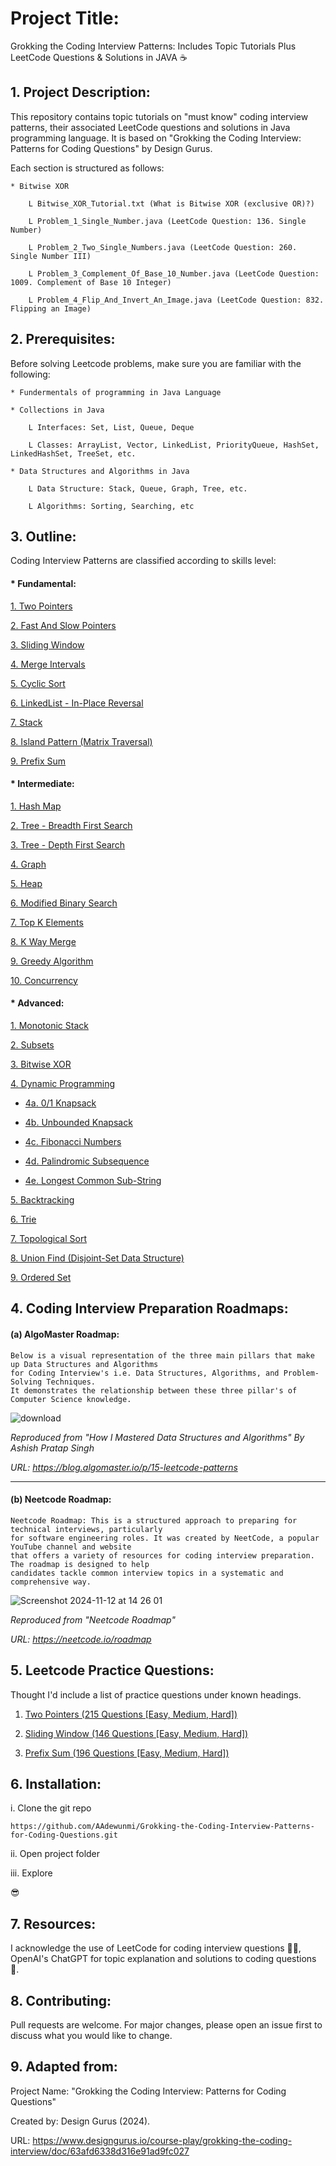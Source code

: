 # Project Title:

Grokking the Coding Interview Patterns: Includes Topic Tutorials Plus LeetCode Questions & Solutions in JAVA ☕️


## 1. Project Description:

This repository contains topic tutorials on "must know" coding interview patterns, their associated LeetCode questions 
and solutions in Java programming language. It is based on "Grokking the Coding Interview: Patterns for Coding Questions" 
by Design Gurus. 

Each section is structured as follows:
    
    * Bitwise XOR

        L Bitwise_XOR_Tutorial.txt (What is Bitwise XOR (exclusive OR)?)
        
        L Problem_1_Single_Number.java (LeetCode Question: 136. Single Number)

        L Problem_2_Two_Single_Numbers.java (LeetCode Question: 260. Single Number III)

        L Problem_3_Complement_Of_Base_10_Number.java (LeetCode Question: 1009. Complement of Base 10 Integer)

        L Problem_4_Flip_And_Invert_An_Image.java (LeetCode Question: 832. Flipping an Image)


## 2. Prerequisites:

Before solving Leetcode problems, make sure you are familiar with the following:

    * Fundermentals of programming in Java Language
    
    * Collections in Java 
        
        L Interfaces: Set, List, Queue, Deque 

        L Classes: ArrayList, Vector, LinkedList, PriorityQueue, HashSet, LinkedHashSet, TreeSet, etc.

    * Data Structures and Algorithms in Java

        L Data Structure: Stack, Queue, Graph, Tree, etc.

        L Algorithms: Sorting, Searching, etc


## 3. Outline:

Coding Interview Patterns are classified according to skills level:

#### * Fundamental:

[1. Two Pointers ](src/Two_Pointers)
    
[2. Fast And Slow Pointers ](src/Fast_And_Slow_Pointers)
    
[3. Sliding Window ](src/Sliding_Window)
    
[4. Merge Intervals ](src/Merge_Intervals)
    
[5. Cyclic Sort ](src/Cyclic_Sort)
    
[6. LinkedList - In-Place Reversal ](src/LinkedList_In_Place_Traversal)
    
[7. Stack ](src/Stack)
    
[8. Island Pattern (Matrix Traversal) ](src/Island_Matrix_Traversal)

[9. Prefix Sum ](src/Prefix_Sum)

#### * Intermediate:

[1. Hash Map ](src/HashMap_HashTable)

[2. Tree - Breadth First Search ](src/Tree_Breadth_First_Search)

[3. Tree - Depth First Search ](src/Tree_Depth_First_Search)

[4. Graph ](src/Graph)

[5. Heap ](src/Heap)

[6. Modified Binary Search ](src/Modified_Binary_Search)

[7. Top K Elements ](src/Top_K_Elements)

[8. K Way Merge ](src/K_Way_Merge)

[9. Greedy Algorithm ](src/Greedy_Algorithm)

[10. Concurrency ](src/Concurrency)

#### * Advanced:

[1. Monotonic Stack ](src/Monotonic_Stack)

[2. Subsets ](src/Subsets)

[3. Bitwise XOR ](src/Bitwise_XOR)

[4. Dynamic Programming ](src/Dynamic_Programming)


- [4a. 0/1 Knapsack ](src/Dynamic_Programming/_1_0_Knapsack)

- [4b. Unbounded Knapsack ](src/Dynamic_Programming/Unbounded_Knapsack)

- [4c. Fibonacci Numbers ](src/Dynamic_Programming/Fibonacci_Numbers)

- [4d. Palindromic Subsequence ](src/Dynamic_Programming/Palindromic_Subsequence)

- [4e. Longest Common Sub-String ](src/Dynamic_Programming/Longest_Common_SubString)


[5. Backtracking ](src/Backtracking)

[6. Trie ](src/Trie)

[7. Topological Sort ](src/Topological_Sort)

[8. Union Find (Disjoint-Set Data Structure) ](src/Union_Find)

[9. Ordered Set ](src/Ordered_Set)


## 4. Coding Interview Preparation Roadmaps:


#### (a) AlgoMaster Roadmap:


    Below is a visual representation of the three main pillars that make up Data Structures and Algorithms 
    for Coding Interview's i.e. Data Structures, Algorithms, and Problem-Solving Techniques. 
    It demonstrates the relationship between these three pillar's of Computer Science knowledge.


![download](https://github.com/user-attachments/assets/ef9fff3a-b37f-43b1-aae5-013a2c9fdaf9)


*Reproduced from "How I Mastered Data Structures and Algorithms" By Ashish Pratap Singh* 

*URL: https://blog.algomaster.io/p/15-leetcode-patterns*


--------------------------------------------------------


#### (b) Neetcode Roadmap:

    Neetcode Roadmap: This is a structured approach to preparing for technical interviews, particularly 
    for software engineering roles. It was created by NeetCode, a popular YouTube channel and website 
    that offers a variety of resources for coding interview preparation. The roadmap is designed to help 
    candidates tackle common interview topics in a systematic and comprehensive way.


![Screenshot 2024-11-12 at 14 26 01](https://github.com/user-attachments/assets/a15247b6-ae3d-441a-b4b4-2609d9cfbeea)


*Reproduced from "Neetcode Roadmap"* 

*URL: https://neetcode.io/roadmap*

## 5. Leetcode Practice Questions:

Thought I'd include a list of practice questions under known headings.

1. [Two Pointers (215 Questions [Easy, Medium, Hard])](https://leetcode.com/problem-list/two-pointers/)

2. [Sliding Window (146 Questions [Easy, Medium, Hard])](https://leetcode.com/problem-list/sliding-window/)

3. [Prefix Sum (196 Questions [Easy, Medium, Hard])](https://leetcode.com/problem-list/prefix-sum/)


## 6. Installation:

i. Clone the git repo

```
https://github.com/AAdewunmi/Grokking-the-Coding-Interview-Patterns-for-Coding-Questions.git
```

ii. Open project folder

iii. Explore

😎


## 7. Resources:

I acknowledge the use of LeetCode for coding interview questions 👨‍💻, OpenAI's ChatGPT for topic explanation and solutions to coding questions 🤖.


## 8. Contributing:

Pull requests are welcome. For major changes, please open an issue first to discuss what you would like to change.


## 9. Adapted from: 

Project Name: "Grokking the Coding Interview: Patterns for Coding Questions" 

Created by: Design Gurus (2024).

URL: https://www.designgurus.io/course-play/grokking-the-coding-interview/doc/63afd6338d316e91ad9fc027


